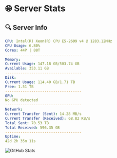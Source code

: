 # 🌐 Server Stats
## 🔍 Server Info
```yaml
CPU: Intel(R) Xeon(R) CPU E5-2699 v4 @ 1283.12MHz
CPU Usage: 6.80%
Cores: 44P | 88T
-----------------------------------
Memory:
Current Usage: 147.18 GB/503.74 GB
Available: 353.11 GB
-----------------------------------
Disk:
Current Usage: 114.40 GB/1.71 TB
Free: 1.51 TB
-----------------------------------
GPU:
No GPU detected
-----------------------------------
Network:
Current Transfer (Sent): 14.28 MB/s
Current Transfer (Received): 68.82 KB/s
Total Sent: 70.53 TB
Total Received: 596.35 GB
-----------------------------------
Uptime:
42d 2h 35m 11s
```
![GitHub Stats](https://img.shields.io/badge/Updated-2025-04-18_23:58:00-blue)